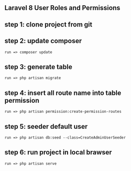 ## Laravel 8 User Roles and Permissions

## step 1: clone project from git

## step 2: update composer
    run => composer update
## step 3: generate table
    run => php artisan migrate
## step 4: insert all route name into table permission
    run => php artisan permission:create-permission-routes
## step 5: seeder default user
    run => php artisan db:seed --class=CreateAdminUserSeeder
## step 6: run project in local brawser 
    run => php artisan serve